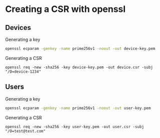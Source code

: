 # Creating a CSR with openssl


## Devices

Generating a key

```bash
openssl ecparam -genkey -name prime256v1 -noout -out device-key.pem
```

Generating a CSR

```
openssl req -new -sha256 -key device-key.pem -out device.csr -subj "/O=device-1234"
```


## Users

Generating a key

```bash
openssl ecparam -genkey -name prime256v1 -noout -out user-key.pem
```

Generating a CSR

```
openssl req -new -sha256 -key user-key.pem -out user.csr -subj "/O=test@test.com"
```
